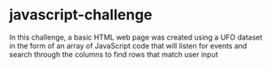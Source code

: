 # javascript-challenge

In this challenge, a basic HTML web page was created using a UFO dataset in the form of an array of JavaScript code that will listen for events and search through the columns to find rows that match user input
